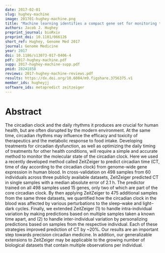 ```yaml
---
date: 2017-02-01
slug: hughey-machine
image: 201701-hughey-machine.png
title: "Machine learning identifies a compact gene set for monitoring the circadian clock in human blood"
authors: Jacob J. Hughey
preprint_journal: bioRxiv
preprint_doi: 10.1101/066126
short_ref: Hughey, Genome Med 2017
journal: Genome Medicine
year: 2017
doi: 10.1186/s13073-017-0406-4
pdf: 2017-hughey-machine.pdf
supp: 2017-hughey-machine-supp.pdf
pmid: 28241858
reviews: 2017-hughey-machine-reviews.pdf
results: https://dx.doi.org/10.6084/m9.figshare.3756375.v1
member_ids: hugheyjj
software_ids: metapredict zeitzeiger
---
```


# Abstract

The circadian clock and the daily rhythms it produces are crucial for human health, but are often disrupted by the modern environment. At the same time, circadian rhythms may influence the efficacy and toxicity of therapeutics and the metabolic response to food intake. Developing treatments for circadian dysfunction, as well as optimizing the daily timing of treatments for other health conditions, will require a simple and accurate method to monitor the molecular state of the circadian clock. Here we used a recently developed method called ZeitZeiger to predict circadian time (CT, time of day according to the circadian clock) from genome-wide gene expression in human blood. In cross-validation on 498 samples from 60 individuals across three publicly available datasets, ZeitZeiger predicted CT in single samples with a median absolute error of 2.1 h. The predictor trained on all 498 samples used 15 genes, only two of which are part of the core circadian clock. By then applying ZeitZeiger to 475 additional samples from the same three datasets, we quantified how the circadian clock in the blood was affected by various perturbations to the sleep–wake and light–dark cycles. Finally, we extended ZeitZeiger (1) to handle intra-individual variation by making predictions based on multiple samples taken a known time apart, and (2) to handle inter-individual variation by personalizing predictions based on samples from the respective individual. Each of these strategies improved prediction of CT by ~20%. Our results are an important step towards precision circadian medicine. In addition, our generalizable extensions to ZeitZeiger may be applicable to the growing number of biological datasets that contain multiple observations per individual.
